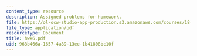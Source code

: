 ```yaml
---
content_type: resource
description: Assigned problems for homework.
file: https://ol-ocw-studio-app-production.s3.amazonaws.com/courses/18-994-seminar-in-geometry-fall-2004/963b466a16574a8913ee1b41808bc10f_hwk6.pdf
file_type: application/pdf
resourcetype: Document
title: hwk6.pdf
uid: 963b466a-1657-4a89-13ee-1b41808bc10f
---
```

